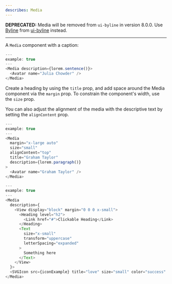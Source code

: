 ```yaml
---
describes: Media
---
```


**DEPRECATED:** Media will be removed from `ui-byline` in version 8.0.0. Use [Byline](#Byline) from [ui-byline](#ui-byline) instead.

___

A `Media` component with a caption:

```js
---
example: true
---
<Media description={lorem.sentence()}>
  <Avatar name="Julia Chowder" />
</Media>
```

Create a heading by using the `title` prop, and add space around the Media
component via the `margin` prop. To constrain the component's width, use
the `size` prop.

You can also adjust the alignment of the media with the descriptive text by
setting the `alignContent` prop.

```js
---
example: true
---
<Media
  margin="x-large auto"
  size="small"
  alignContent="top"
  title="Graham Taylor"
  description={lorem.paragraph()}
>
  <Avatar name="Graham Taylor" />
</Media>
```

```js
---
example: true
---
<Media 
  description={
    <View display="block" margin="0 0 0 x-small">
      <Heading level="h2">
        <Link href="#">Clickable Heading</Link>
      </Heading>
      <Text 
        size="x-small" 
        transform="uppercase" 
        letterSpacing="expanded"
      >
        Something here
      </Text>
    </View>
  }>
  <SVGIcon src={iconExample} title="love" size="small" color="success" />
</Media>
```
